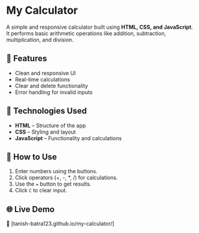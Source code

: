 
# My Calculator  

A simple and responsive calculator built using **HTML, CSS, and JavaScript**. It performs basic arithmetic operations like addition, subtraction, multiplication, and division.  

## 🚀 Features  
- Clean and responsive UI  
- Real-time calculations  
- Clear and delete functionality  
- Error handling for invalid inputs  

## 📌 Technologies Used  
- **HTML** – Structure of the app  
- **CSS** – Styling and layout  
- **JavaScript** – Functionality and calculations  

## 🔧 How to Use  
1. Enter numbers using the buttons.  
2. Click operators (+, -, *, /) for calculations.  
3. Use the `=` button to get results.  
4. Click `C` to clear input.  

## 🌐 Live Demo  
🔗 [tanish-batra123.github.io/my-calculator/]
